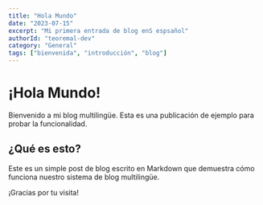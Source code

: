 ```yaml
---
title: "Hola Mundo"
date: "2023-07-15"
excerpt: "Mi primera entrada de blog enS espsañol"
authorId: "teoremal-dev"
category: "General"
tags: ["bienvenida", "introducción", "blog"]
---
```


# ¡Hola Mundo!

Bienvenido a mi blog multilingüe. Esta es una publicación de ejemplo para probar la funcionalidad.

## ¿Qué es esto?

Este es un simple post de blog escrito en Markdown que demuestra cómo funciona nuestro sistema de blog multilingüe.

¡Gracias por tu visita!
